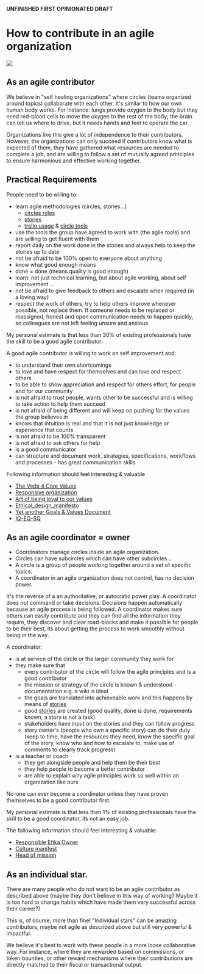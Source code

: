 
**UNFINISHED FIRST OPINIONATED DRAFT**

# How to contribute in an agile organization

![](https://images.unsplash.com/photo-1470472304068-4398a9daab00?ixlib=rb-0.3.5&s=55b8e313e798f6a8e12fbc9d9fc0078d&auto=format&fit=crop&w=2100&q=80)

## As an agile contributor

We believe in "self healing organizations" where circles (teams organized around topics) collaborate with each other. It's similar to how our own human body works. For instance: lungs provide oxygen to the body but they need red-blood cells to move the oxygen to the rest of the body; the brain can tell us where to drive, but it needs hands and feet to operate the car.

Organizations like this give a lot of independence to their contributors. However, the organizations can only succeed if contributors know what is expected of them, they have gathered what resources are needed to complete a job, and are willing to follow a set of mutually agreed principles to ensure harmonious and effective working together.

## Practical Requirements

People need to be willing to:

- learn agile methodologies (circles, stories...)
    - [circles roles](circles_roles.md)
    - [stories](stories.md)
    - [trello usage](trello_usage.md) & [circle tools](circles_tools.md)
- use the tools the group have agreed to work with (the agile tools) and are willing to get fluent with them
- report daily on the work done in the stories and always help to keep the stories up to date
- not be afraid to be 100% open to everyone about anything
- know what good enough means
- done = done (means quality is good enough)
- learn: not just technical learning, but about agile working, about self improvement ...
- not be afraid to give feedback to others and escalate when required (in a loving way)
- respect the work of others, try to help others improve whenever possible, not replace them. If someone needs to be replaced or reassigned, honest and open communication needs to happen quickly, so colleagues are not left feeling unsure and anxious.

My personal estimate is that less than 30% of existing professionals have the skill to be a good agile contributor.

A good agile contributor is willing to work on self improvement and:

- to understand their own shortcomings
- to love and have respect for themselves and can love and respect others
- to be able to show appreciation and respect for others effort, for people and for our community
- is not afraid to trust people, wants other to be successful and is willing to take action to help them succeed
- is not afraid of being different and will keep on pushing for the values the group believes in
- knows that intuition is real and that it is not just knowledge or experience that counts
- is not afraid to be 100% transparent
- is not afraid to ask others for help
- is a good communicator
- can structure and document work, strategies, specifications, workflows and processes - has great communication skills

Following information should feel interesting & valuable

- [The Veda 4 Core Values](https://docs.grid.tf/dividi/values/src/branch/master/veda_values.md)
- [Responsive organization](https://docs.grid.tf/dividi/values/src/branch/master/responsive_org_manifesto.md)
- [Art of being loyal to our values](https://medium.com/@despiegk/the-art-of-being-loyal-to-your-values-e0e6e3f310f7)
- [Ethical_design_manifesto](https://docs.grid.tf/dividi/values/src/branch/master/ethical_design_manifesto.md)
- [Yet another Goals & Values Document](https://docs.grid.tf/dividi/values/src/branch/master/goals_values.md)
- [IQ-EQ-SQ](https://docs.grid.tf/dividi/values/src/branch/master/XQ.md)

## As an agile coordinator = owner

- Coordinators manage circles inside an agile organization.
- Circles can have subcircles which can have other subcircles...
- A circle is a group of people working together around a set of specific topics.
- A coordinator in an agile organization does not control, has no decision power.

It's the reverse of a an authoritative, or autocratic power play. A coordinator does not command or take decisions. Decisions happen automatically because an agile process is being followed. A coordinator makes sure others can easily contribute and they can find all the information they require, they discover and clear road-blocks and make it possible for people to be their best, its about getting the process to work smoothly without being in the way.

A coordinator:

- is at service of the circle or the larger community they work for
- they make sure that
  - every contributor of the circle will follow the agile principles and is a good contributor
  - the mission or strategy of the circle is known & understood - documentation e.g. a wiki is ideal
  - the goals are translated into achieveable work and this happens by means of [stories](stories.md)
  - good [stories](stories.md) are created (good quality, done is done, requirements known, a story is not a task)
  - stakeholders have input on the stories and they can follow progress
  - story owner's (people who own a specific story) can do their duty (keep to time, have the resources they need, know the specific goal of the story, know who and how to escalate to, make use of comments to clearly track progress)
- is a teacher or coach
  - they get alongside people and help them be their best
  - they help people to become a better contributor
  - are able to explain why agile principles work so well within an organization like ours

No-one can ever become a coordinator unless they have proven themselves to be a good contributor first.

My personal estimate is that less than 1% of existing professionals have the skill to be a good coordinator, its not an easy job.

The following information should feel interesting & valuable:

- [Responsible Efika Owner](https://docs.grid.tf/dividi/efika/src/branch/master/efika_owner.md)
- [Culture manifest](https://docs.grid.tf/dividi/efika/src/branch/master/efika_culture_manifest.md)
- [Head of mission](https://docs.grid.tf/dividi/efika/src/branch/master/HR/head_of_mission_profile.md)

## As an individual star.

There are many people who do not want to be an agile contributor as described above (maybe they don't believe in this way of working? Maybe it is too hard to change habits which have made them very successful across their career?)

This is, of course, more than fine! 
"Individual stars" can be amazing contributors, maybe not agile as described above but still very powerful & impactful.

We believe it's best to work with these people in a more loose collaborative way. For instance, where they are rewarded based on commissions, or token bounties, or other reward mechanisms where their contributions are directly matched to their fiscal or transactional output.
